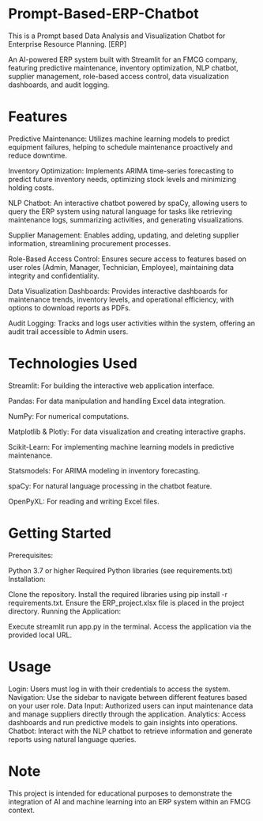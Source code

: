 # Prompt-Based-ERP-Chatbot
This is a Prompt based Data Analysis and Visualization Chatbot for Enterprise Resource Planning. [ERP]

An AI-powered ERP system built with Streamlit for an FMCG company, featuring predictive maintenance, inventory optimization, NLP chatbot, supplier management, role-based access control, data visualization dashboards, and audit logging.

# Features
Predictive Maintenance: Utilizes machine learning models to predict equipment failures, helping to schedule maintenance proactively and reduce downtime.

Inventory Optimization: Implements ARIMA time-series forecasting to predict future inventory needs, optimizing stock levels and minimizing holding costs.

NLP Chatbot: An interactive chatbot powered by spaCy, allowing users to query the ERP system using natural language for tasks like retrieving maintenance logs, summarizing activities, and generating visualizations.

Supplier Management: Enables adding, updating, and deleting supplier information, streamlining procurement processes.

Role-Based Access Control: Ensures secure access to features based on user roles (Admin, Manager, Technician, Employee), maintaining data integrity and confidentiality.

Data Visualization Dashboards: Provides interactive dashboards for maintenance trends, inventory levels, and operational efficiency, with options to download reports as PDFs.

Audit Logging: Tracks and logs user activities within the system, offering an audit trail accessible to Admin users.

# Technologies Used
Streamlit: For building the interactive web application interface.

Pandas: For data manipulation and handling Excel data integration.

NumPy: For numerical computations.

Matplotlib & Plotly: For data visualization and creating interactive graphs.

Scikit-Learn: For implementing machine learning models in predictive maintenance.

Statsmodels: For ARIMA modeling in inventory forecasting.

spaCy: For natural language processing in the chatbot feature.

OpenPyXL: For reading and writing Excel files.

# Getting Started
Prerequisites:

Python 3.7 or higher
Required Python libraries (see requirements.txt)
Installation:

Clone the repository.
Install the required libraries using pip install -r requirements.txt.
Ensure the ERP_project.xlsx file is placed in the project directory.
Running the Application:

Execute streamlit run app.py in the terminal.
Access the application via the provided local URL.
# Usage
Login: Users must log in with their credentials to access the system.
Navigation: Use the sidebar to navigate between different features based on your user role.
Data Input: Authorized users can input maintenance data and manage suppliers directly through the application.
Analytics: Access dashboards and run predictive models to gain insights into operations.
Chatbot: Interact with the NLP chatbot to retrieve information and generate reports using natural language queries.
# Note
This project is intended for educational purposes to demonstrate the integration of AI and machine learning into an ERP system within an FMCG context.
